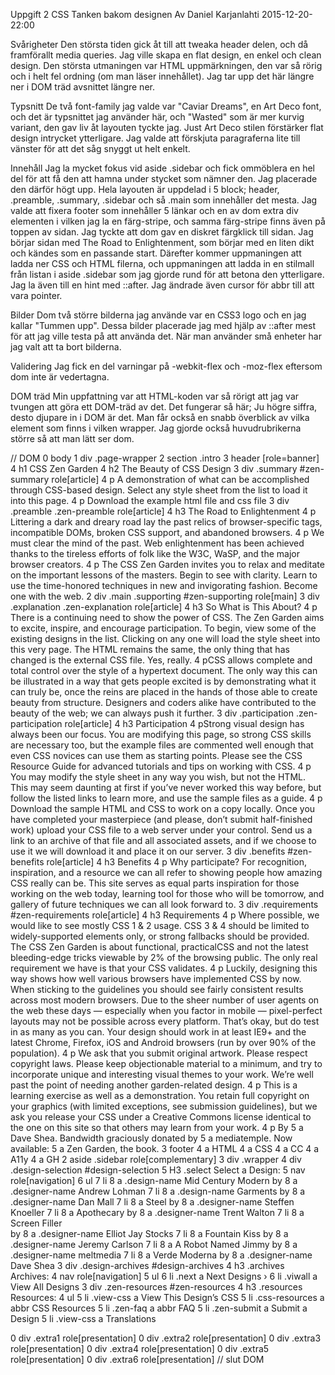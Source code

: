 Uppgift 2 CSS
Tanken bakom designen
Av Daniel Karjanlahti 2015-12-20-22:00

Svårigheter
Den största tiden gick åt till att tweaka header delen, och då framförallt media queries. Jag ville skapa en flat design, en enkel och clean design. Den största utmaningen var HTML uppmärkningen, den var så rörig och i helt fel ordning (om man läser innehållet). Jag tar upp det här längre ner i DOM träd avsnittet längre ner.



Typsnitt
De två font-family jag valde var "Caviar Dreams", en Art Deco font, och det är typsnittet jag använder här, och "Wasted" som är mer kurvig variant, den gav liv åt layouten tyckte jag. Just Art Deco stilen förstärker flat design intrycket ytterligare.
Jag valde att förskjuta paragraferna lite till vänster för att det såg snyggt ut helt enkelt.



Innehåll
Jag la mycket fokus vid aside .sidebar och fick ommöblera en hel del för att få den att hamna under stycket som nämner den. Jag placerade den därför högt upp. Hela layouten är uppdelad i 5 block; header, .preamble, .summary, .sidebar och så .main som innehåller det mesta. Jag valde att fixera footer som innehåller 5 länkar och en av dom extra div elementen i vilken jag la en färg-stripe, och samma färg-stripe finns även på toppen av sidan. Jag tyckte att dom gav en diskret färgklick till sidan. Jag börjar sidan med The Road to Enlightenment, som börjar med en liten dikt och kändes som en passande start. Därefter kommer uppmaningen att ladda ner CSS och HTML filerna, och uppmaningen att ladda in en stilmall från listan i aside .sidebar som jag gjorde rund för att betona den ytterligare. Jag la även till en hint med ::after. 
Jag ändrade även cursor för abbr till att vara pointer.



Bilder
Dom två större bilderna jag använde var en CSS3 logo och en jag kallar "Tummen upp". Dessa bilder placerade jag med hjälp av ::after mest för att jag ville testa på att använda det.
När man använder små enheter har jag valt att ta bort bilderna.


Validering
Jag fick en del varningar på -webkit-flex och -moz-flex eftersom dom inte är vedertagna.


DOM träd
Min uppfattning var att HTML-koden var så rörigt att jag var tvungen att göra ett DOM-träd av det.
Det fungerar så här; Ju högre siffra, desto djupare in i DOM är det. Man får också en snabb överblick av vilka element som finns i vilken wrapper. Jag gjorde också huvudrubrikerna större så att man lätt ser dom.

// DOM
0 body
1 div .page-wrapper
	2 section .intro
		3 header [role=banner]
			4 h1 CSS Zen Garden
			4 h2 The Beauty of CSS Design
		3 div .summary #zen-summary role[article]
			4 p A demonstration of what can be accomplished through CSS-based design. Select any style sheet from the list to load it into this page.
			4 p Download the example html file and css file
		3 div .preamble .zen-preamble role[article]
			4 h3 The Road to Enlightenment
			4 p Littering a dark and dreary road lay the past relics of browser-specific tags, incompatible DOMs, broken CSS support, and abandoned browsers.
			4 p We must clear the mind of the past. Web enlightenment has been achieved thanks to the tireless efforts of folk like the W3C, WaSP, and the major browser creators.
			4 p The CSS Zen Garden invites you to relax and meditate on the important lessons of the masters. Begin to see with clarity. Learn to use the time-honored techniques in new and invigorating fashion. Become one with the web.
	2 div .main .supporting #zen-supporting role[main]
		3 div .explanation .zen-explanation role[article]
			4 h3 So What is This About?
			4 p There is a continuing need to show the power of CSS. The Zen Garden aims to excite, inspire, and encourage participation. To begin, view some of the existing designs in the list. Clicking on any one will load the style sheet into this very page. The HTML remains the same, the only thing that has changed is the external CSS file. Yes, really.
			4 pCSS allows complete and total control over the style of a hypertext document. The only way this can be illustrated in a way that gets people excited is by demonstrating what it can truly be, once the reins are placed in the hands of those able to create beauty from structure. Designers and coders alike have contributed to the beauty of the web; we can always push it further.
		3 div .participation .zen-participation role[article]
			4 h3 Participation
			4 pStrong visual design has always been our focus. You are modifying this page, so strong CSS skills are necessary too, but the example files are commented well enough that even CSS novices can use them as starting points. Please see the CSS Resource Guide for advanced tutorials and tips on working with CSS.
			4 p You may modify the style sheet in any way you wish, but not the HTML. This may seem daunting at first if you’ve never worked this way before, but follow the listed links to learn more, and use the sample files as a guide.
			4 p Download the sample HTML and CSS to work on a copy locally. Once you have completed your masterpiece (and please, don’t submit half-finished work) upload your CSS file to a web server under your control. Send us a link to an archive of that file and all associated assets, and if we choose to use it we will download it and place it on our server.
		3 div .benefits #zen-benefits role[article]
			4 h3 Benefits
			4 p Why participate? For recognition, inspiration, and a resource we can all refer to showing people how amazing CSS really can be. This site serves as equal parts inspiration for those working on the web today, learning tool for those who will be tomorrow, and gallery of future techniques we can all look forward to.
		3 div .requirements #zen-requirements role[article]
			4 h3 Requirements
			4 p Where possible, we would like to see mostly CSS 1 & 2 usage. CSS 3 & 4 should be limited to widely-supported elements only, or strong fallbacks should be provided. The CSS Zen Garden is about functional, practicalCSS and not the latest bleeding-edge tricks viewable by 2% of the browsing public. The only real requirement we have is that your CSS validates.
			4 p Luckily, designing this way shows how well various browsers have implemented CSS by now. When sticking to the guidelines you should see fairly consistent results across most modern browsers. Due to the sheer number of user agents on the web these days — especially when you factor in mobile — pixel-perfect layouts may not be possible across every platform. That’s okay, but do test in as many as you can. Your design should work in at least IE9+ and the latest Chrome, Firefox, iOS and Android browsers (run by over 90% of the population).
			4 p We ask that you submit original artwork. Please respect copyright laws. Please keep objectionable material to a minimum, and try to incorporate unique and interesting visual themes to your work. We’re well past the point of needing another garden-related design.
			4 p This is a learning exercise as well as a demonstration. You retain full copyright on your graphics (with limited exceptions, see submission guidelines), but we ask you release your CSS under a Creative Commons license identical to the one on this site so that others may learn from your work.
			4 p By 
				5 a Dave Shea. 
			Bandwidth graciously donated by 
				5 a mediatemple. 
			Now available: 
				5 a Zen Garden, the book.
		3 footer
			4 a HTML 
			4 a CSS 
			4 a CC 
			4 a A11y 
			4 a GH
	2 aside .sidebar role[complementary]
		3 div .wrapper
			4 div .design-selection #design-selection
				5 H3 .select Select a Design:
				5 nav role[navigation] 
					6 ul
						7 li
							8 a .design-name Mid Century Modern 
							by 
							8 a .designer-name Andrew Lohman
						7 li
							8 a .design-name Garments 
							by 
							8 a .designer-name Dan Mall
						7 li
							8 a Steel 
							by 
							8 a .designer-name Steffen Knoeller
						7 li
							8 a Apothecary 
							by 
							8 a .designer-name Trent Walton
						7 li
							8 a Screen Filler 	
							by 
							8 a .designer-name Elliot Jay Stocks
						7 li
							8 a Fountain Kiss 
							by 
							8 a .designer-name Jeremy Carlson
						7 li
							8 a A Robot Named Jimmy 
							by 
							8 a .designer-name meltmedia
						7 li
							8 a Verde Moderna 
							by 
							8 a .designer-name Dave Shea
		3 div .design-archives #design-archives
			4 h3 .archives Archives:
			4 nav role[navigation] 
				5 ul
					6 li .next
						a Next Designs ›
					6 li .viwall
						a View All Designs
		3 div .zen-resources #zen-resources
			4 h3 .resources Resources:
			4 ul
				5 li .view-css
					a View This Design’s CSS
				5 li .css-resources
					a
						abbr CSS Resources
				5 li .zen-faq
					a
						abbr FAQ
				5 li .zen-submit
					a Submit a Design
				5 li .view-css
					a Translations
<!-- extra divs for presentation -->
0 div .extra1 role[presentation]
0 div .extra2 role[presentation]
0 div .extra3 role[presentation]
0 div .extra4 role[presentation]
0 div .extra5 role[presentation]
0 div .extra6 role[presentation]
</code>
// slut DOM

